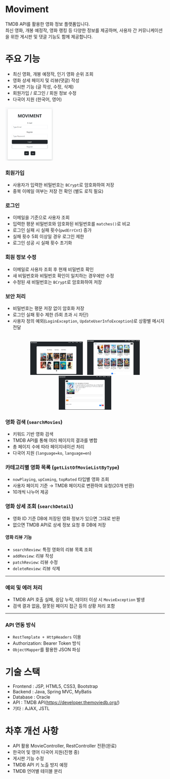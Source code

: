 # Moviment
TMDB API를 활용한 영화 정보 플랫폼입니다. <br>
최신 영화, 개봉 예정작, 영화 랭킹 등 다양한 정보를 제공하며, 사용자 간 커뮤니케이션을 위한 게시판 및 댓글 기능도 함께 제공합니다.

# 주요 기능
* 최신 영화, 개봉 예정작, 인기 영화 순위 조회
* 영화 상세 페이지 및 리뷰(댓글) 작성
* 게시판 기능 (글 작성, 수정, 삭제)
* 회원가입 / 로그인 / 회원 정보 수정
* 다국어 지원 (한국어, 영어)

<img src="./screenshots/login.png" alt="login" style="width: 30%; max-width: 500px;" />

### 회원가입
- 사용자가 입력한 비밀번호는 `BCrypt`로 암호화하여 저장
- 중복 이메일 여부는 저장 전 확인 (별도 로직 필요)

### 로그인
- 이메일을 기준으로 사용자 조회
- 입력한 평문 비밀번호와 암호화된 비밀번호를 `matches()`로 비교
- 로그인 실패 시 실패 횟수(`pwdErrCnt`) 증가
- 실패 횟수 5회 이상일 경우 로그인 제한
- 로그인 성공 시 실패 횟수 초기화

### 회원 정보 수정
- 이메일로 사용자 조회 후 현재 비밀번호 확인
- 새 비밀번호와 비밀번호 확인이 일치하는 경우에만 수정
- 수정된 새 비밀번호는 `BCrypt`로 암호화하여 저장

### 보안 처리
- 비밀번호는 평문 저장 없이 암호화 저장
- 로그인 실패 횟수 제한 (5회 초과 시 차단)
- 사용자 정의 예외(`LoginException`, `UpdateUserInfoException`)로 상황별 메시지 전달

<br>

<div align="center">
  <img src="./screenshots/search1.png" alt="search1" style="width: 33%; max-width: 300px; display: inline-block; margin: 0 5px;" />
  <img src="./screenshots/search2.png" alt="search2" style="width: 33%; max-width: 300px; display: inline-block; margin: 0 5px;" />
  <img src="./screenshots/search3.png" alt="search3" style="width: 33%; max-width: 300px; display: inline-block; margin: 0 5px;" />
</div>

### 영화 검색 (`searchMovies`)
- 키워드 기반 영화 검색
- TMDB API를 통해 여러 페이지의 결과를 병합
- 총 페이지 수에 따라 페이지네이션 처리
- 다국어 지원 (`language=ko`, `language=en`)

### 카테고리별 영화 목록 (`getListOfMovieListByType`)
- `nowPlaying`, `upComing`, `topRated` 타입별 영화 조회
- 사용자 페이지 기준 → TMDB 페이지로 변환하여 요청(20개 반환)
- 10개씩 나누어 제공

### 영화 상세 조회 (`searchDetail`)
- 영화 ID 기준 DB에 저장된 영화 정보가 있으면 그대로 반환
- 없으면 TMDB API로 상세 정보 요청 후 DB에 저장

#### 영화 리뷰 기능
- `searchReview`: 특정 영화의 리뷰 목록 조회
- `addReview`: 리뷰 작성
- `patchReview`: 리뷰 수정
- `deleteReview`: 리뷰 삭제

---

### 예외 및 에러 처리
- TMDB API 호출 실패, 응답 누락, 데이터 이상 시 `MovieException` 발생
- 검색 결과 없음, 잘못된 페이지 접근 등의 상황 처리 포함

---

### API 연동 방식
- `RestTemplate + HttpHeaders` 이용
- Authorization: Bearer Token 방식
- `ObjectMapper`를 활용한 JSON 파싱

# 기술 스택
* Frontend : JSP, HTML5, CSS3, Bootstrap
* Backend : Java, Spring MVC, MyBatis
* Database : Oracle
* API : TMDB API(https://developer.themoviedb.org/)
* 기타 : AJAX, JSTL

# 차후 개선 사항
* API 활용 MovieController, RestController 전환(완료)
* 한국어 및 영어 다국어 지원(진행 중)
* 게시판 기능 수정
* TMDB API 키 노출 방지 예정
* TMDB 언어별 테이블 분리

